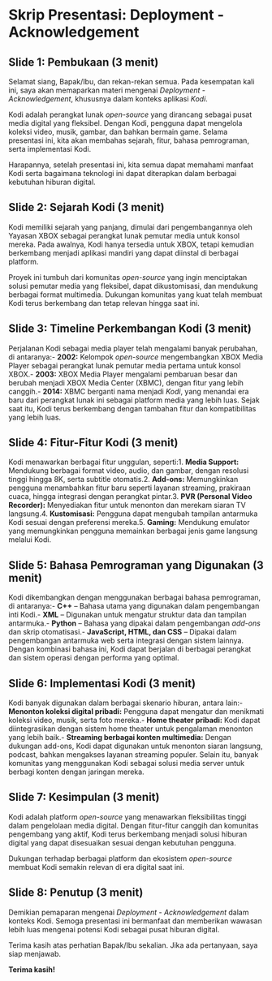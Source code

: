 # Skrip Presentasi: Deployment - Acknowledgement

## Slide 1: Pembukaan (3 menit)
Selamat siang, Bapak/Ibu, dan rekan-rekan semua. Pada kesempatan kali ini, saya akan memaparkan materi mengenai *Deployment - Acknowledgement*, khususnya dalam konteks aplikasi *Kodi*. 

Kodi adalah perangkat lunak *open-source* yang dirancang sebagai pusat media digital yang fleksibel. Dengan Kodi, pengguna dapat mengelola koleksi video, musik, gambar, dan bahkan bermain game. Selama presentasi ini, kita akan membahas sejarah, fitur, bahasa pemrograman, serta implementasi Kodi.

Harapannya, setelah presentasi ini, kita semua dapat memahami manfaat Kodi serta bagaimana teknologi ini dapat diterapkan dalam berbagai kebutuhan hiburan digital.

## Slide 2: Sejarah Kodi (3 menit)
Kodi memiliki sejarah yang panjang, dimulai dari pengembangannya oleh Yayasan XBOX sebagai perangkat lunak pemutar media untuk konsol mereka. Pada awalnya, Kodi hanya tersedia untuk XBOX, tetapi kemudian berkembang menjadi aplikasi mandiri yang dapat diinstal di berbagai platform.

Proyek ini tumbuh dari komunitas *open-source* yang ingin menciptakan solusi pemutar media yang fleksibel, dapat dikustomisasi, dan mendukung berbagai format multimedia. Dukungan komunitas yang kuat telah membuat Kodi terus berkembang dan tetap relevan hingga saat ini.

## Slide 3: Timeline Perkembangan Kodi (3 menit)
Perjalanan Kodi sebagai media player telah mengalami banyak perubahan, di antaranya:- **2002:** Kelompok *open-source* mengembangkan XBOX Media Player sebagai perangkat lunak pemutar media pertama untuk konsol XBOX.- **2003:** XBOX Media Player mengalami pembaruan besar dan berubah menjadi XBOX Media Center (XBMC), dengan fitur yang lebih canggih.- **2014:** XBMC berganti nama menjadi *Kodi*, yang menandai era baru dari perangkat lunak ini sebagai platform media yang lebih luas.
Sejak saat itu, Kodi terus berkembang dengan tambahan fitur dan kompatibilitas yang lebih luas.

## Slide 4: Fitur-Fitur Kodi (3 menit)
Kodi menawarkan berbagai fitur unggulan, seperti:1. **Media Support:** Mendukung berbagai format video, audio, dan gambar, dengan resolusi tinggi hingga 8K, serta subtitle otomatis.2. **Add-ons:** Memungkinkan pengguna menambahkan fitur baru seperti layanan streaming, prakiraan cuaca, hingga integrasi dengan perangkat pintar.3. **PVR (Personal Video Recorder):** Menyediakan fitur untuk menonton dan merekam siaran TV langsung.4. **Kustomisasi:** Pengguna dapat mengubah tampilan antarmuka Kodi sesuai dengan preferensi mereka.5. **Gaming:** Mendukung emulator yang memungkinkan pengguna memainkan berbagai jenis game langsung melalui Kodi.

## Slide 5: Bahasa Pemrograman yang Digunakan (3 menit)
Kodi dikembangkan dengan menggunakan berbagai bahasa pemrograman, di antaranya:- **C++** – Bahasa utama yang digunakan dalam pengembangan inti Kodi.- **XML** – Digunakan untuk mengatur struktur data dan tampilan antarmuka.- **Python** – Bahasa yang dipakai dalam pengembangan *add-ons* dan skrip otomatisasi.- **JavaScript, HTML, dan CSS** – Dipakai dalam pengembangan antarmuka web serta integrasi dengan sistem lainnya.
Dengan kombinasi bahasa ini, Kodi dapat berjalan di berbagai perangkat dan sistem operasi dengan performa yang optimal.

## Slide 6: Implementasi Kodi (3 menit)
Kodi banyak digunakan dalam berbagai skenario hiburan, antara lain:- **Menonton koleksi digital pribadi:** Pengguna dapat mengatur dan menikmati koleksi video, musik, serta foto mereka.- **Home theater pribadi:** Kodi dapat diintegrasikan dengan sistem home theater untuk pengalaman menonton yang lebih baik.- **Streaming berbagai konten multimedia:** Dengan dukungan add-ons, Kodi dapat digunakan untuk menonton siaran langsung, podcast, bahkan mengakses layanan streaming populer.
Selain itu, banyak komunitas yang menggunakan Kodi sebagai solusi media server untuk berbagi konten dengan jaringan mereka.

## Slide 7: Kesimpulan (3 menit)
Kodi adalah platform *open-source* yang menawarkan fleksibilitas tinggi dalam pengelolaan media digital. Dengan fitur-fitur canggih dan komunitas pengembang yang aktif, Kodi terus berkembang menjadi solusi hiburan digital yang dapat disesuaikan sesuai dengan kebutuhan pengguna.

Dukungan terhadap berbagai platform dan ekosistem *open-source* membuat Kodi semakin relevan di era digital saat ini.

## Slide 8: Penutup (3 menit)
Demikian pemaparan mengenai *Deployment - Acknowledgement* dalam konteks Kodi. Semoga presentasi ini bermanfaat dan memberikan wawasan lebih luas mengenai potensi Kodi sebagai pusat hiburan digital.

Terima kasih atas perhatian Bapak/Ibu sekalian. Jika ada pertanyaan, saya siap menjawab.

**Terima kasih!**
